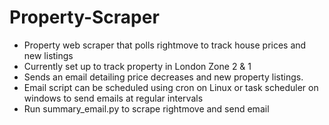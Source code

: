 # Property-Scraper
- Property web scraper that polls rightmove to track house prices and new listings
- Currently set up to track property in London Zone 2 & 1
- Sends an email detailing price decreases and new property listings.
- Email script can be scheduled using cron on Linux or task scheduler on windows to send emails at regular intervals
- Run summary_email.py to scrape rightmove and send email